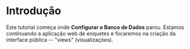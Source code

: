 # Introdução

Este tutorial começa onde **Configurar o Banco de Dados** parou. Estamos continuando a aplicação web de enquetes e focaremos na criação da interface pública -- "views" (visualizações).
